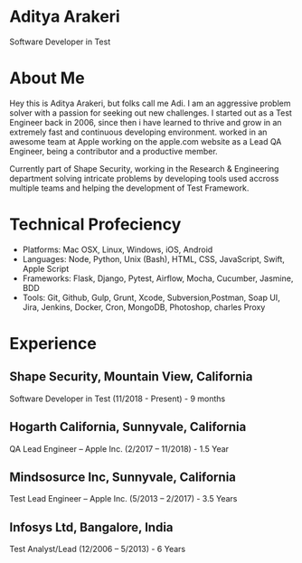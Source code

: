 # Aditya Arakeri
Software Developer in Test

# About Me
Hey this is Aditya Arakeri, but folks call me Adi. I am an aggressive problem solver with a passion for seeking out new challenges. I started out as a Test Engineer back in 2006, since then i have learned to thrive and grow in an extremely fast and continuous developing environment. worked in an awesome team at Apple working on the apple.com website as a Lead QA Engineer, being a contributor and a productive member. 

Currently part of Shape Security, working in the Research & Engineering department solving intricate problems by developing tools used accross multiple teams and helping the development of Test Framework.

# Technical Profeciency
- Platforms: Mac OSX, Linux, Windows, iOS, Android 
- Languages: Node, Python, Unix (Bash), HTML, CSS, JavaScript, Swift, Apple Script
- Frameworks: Flask, Django, Pytest, Airflow, Mocha, Cucumber, Jasmine, BDD
- Tools: Git, Github, Gulp, Grunt, Xcode, Subversion,Postman, Soap UI, Jira, Jenkins, Docker, Cron, MongoDB, Photoshop, charles Proxy

# Experience
## Shape Security, Mountain View, California
Software Developer in Test (11/2018 - Present) - 9 months

## Hogarth California, Sunnyvale, California
QA Lead Engineer – Apple Inc. (2/2017 – 11/2018) - 1.5 Year

## Mindsosurce Inc, Sunnyvale, California
Test Lead Engineer – Apple Inc. (5/2013 – 2/2017) - 3.5 Years

## Infosys Ltd, Bangalore, India
Test Analyst/Lead (12/2006 – 5/2013) - 6 Years